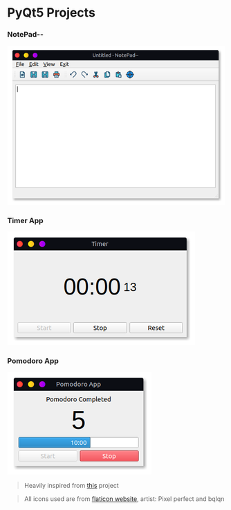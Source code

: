 # PyQt5 Projects

### NotePad--
![notepadminusminus](/screenshots/notepad.png)

### Timer App
![timer](/screenshots/timer.png)

### Pomodoro App
![pomo](/screenshots/pomo.png)

> Heavily inspired from [this](https://github.com/learnpyqt/15-minute-apps) project

> All icons used are from [flaticon website](www.flaticon.com), artist: Pixel perfect and bqlqn
